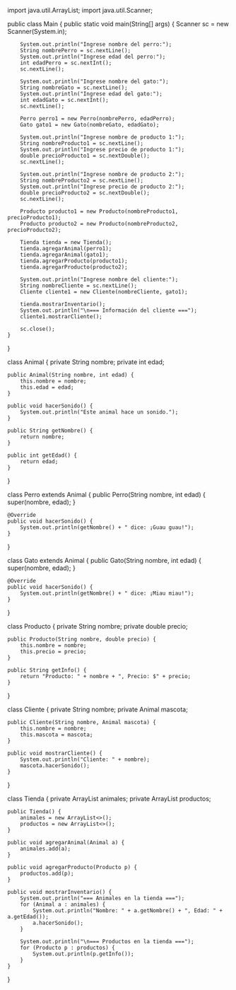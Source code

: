 import java.util.ArrayList;
import java.util.Scanner;

public class Main {
    public static void main(String[] args) {
        Scanner sc = new Scanner(System.in);

        System.out.println("Ingrese nombre del perro:");
        String nombrePerro = sc.nextLine();
        System.out.println("Ingrese edad del perro:");
        int edadPerro = sc.nextInt();
        sc.nextLine();

        System.out.println("Ingrese nombre del gato:");
        String nombreGato = sc.nextLine();
        System.out.println("Ingrese edad del gato:");
        int edadGato = sc.nextInt();
        sc.nextLine();

        Perro perro1 = new Perro(nombrePerro, edadPerro);
        Gato gato1 = new Gato(nombreGato, edadGato);

        System.out.println("Ingrese nombre de producto 1:");
        String nombreProducto1 = sc.nextLine();
        System.out.println("Ingrese precio de producto 1:");
        double precioProducto1 = sc.nextDouble();
        sc.nextLine();

        System.out.println("Ingrese nombre de producto 2:");
        String nombreProducto2 = sc.nextLine();
        System.out.println("Ingrese precio de producto 2:");
        double precioProducto2 = sc.nextDouble();
        sc.nextLine();

        Producto producto1 = new Producto(nombreProducto1, precioProducto1);
        Producto producto2 = new Producto(nombreProducto2, precioProducto2);

        Tienda tienda = new Tienda();
        tienda.agregarAnimal(perro1);
        tienda.agregarAnimal(gato1);
        tienda.agregarProducto(producto1);
        tienda.agregarProducto(producto2);

        System.out.println("Ingrese nombre del cliente:");
        String nombreCliente = sc.nextLine();
        Cliente cliente1 = new Cliente(nombreCliente, gato1);

        tienda.mostrarInventario();
        System.out.println("\n=== Información del cliente ===");
        cliente1.mostrarCliente();

        sc.close();
    }
}

class Animal {
    private String nombre;
    private int edad;

    public Animal(String nombre, int edad) {
        this.nombre = nombre;
        this.edad = edad;
    }

    public void hacerSonido() {
        System.out.println("Este animal hace un sonido.");
    }

    public String getNombre() {
        return nombre;
    }

    public int getEdad() {
        return edad;
    }
}

class Perro extends Animal {
    public Perro(String nombre, int edad) {
        super(nombre, edad);
    }

    @Override
    public void hacerSonido() {
        System.out.println(getNombre() + " dice: ¡Guau guau!");
    }
}

class Gato extends Animal {
    public Gato(String nombre, int edad) {
        super(nombre, edad);
    }

    @Override
    public void hacerSonido() {
        System.out.println(getNombre() + " dice: ¡Miau miau!");
    }
}

class Producto {
    private String nombre;
    private double precio;

    public Producto(String nombre, double precio) {
        this.nombre = nombre;
        this.precio = precio;
    }

    public String getInfo() {
        return "Producto: " + nombre + ", Precio: $" + precio;
    }
}

class Cliente {
    private String nombre;
    private Animal mascota;

    public Cliente(String nombre, Animal mascota) {
        this.nombre = nombre;
        this.mascota = mascota;
    }

    public void mostrarCliente() {
        System.out.println("Cliente: " + nombre);
        mascota.hacerSonido();
    }
}

class Tienda {
    private ArrayList<Animal> animales;
    private ArrayList<Producto> productos;

    public Tienda() {
        animales = new ArrayList<>();
        productos = new ArrayList<>();
    }

    public void agregarAnimal(Animal a) {
        animales.add(a);
    }

    public void agregarProducto(Producto p) {
        productos.add(p);
    }

    public void mostrarInventario() {
        System.out.println("=== Animales en la tienda ===");
        for (Animal a : animales) {
            System.out.println("Nombre: " + a.getNombre() + ", Edad: " + a.getEdad());
            a.hacerSonido();
        }

        System.out.println("\n=== Productos en la tienda ===");
        for (Producto p : productos) {
            System.out.println(p.getInfo());
        }
    }
}
